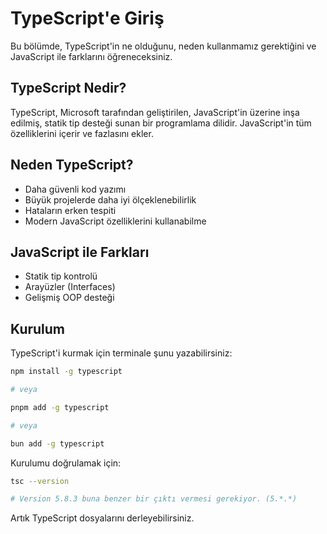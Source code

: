 # TypeScript'e Giriş

Bu bölümde, TypeScript'in ne olduğunu, neden kullanmamız gerektiğini ve JavaScript ile farklarını öğreneceksiniz.

## TypeScript Nedir?

TypeScript, Microsoft tarafından geliştirilen, JavaScript'in üzerine inşa edilmiş, statik tip desteği sunan bir programlama dilidir. JavaScript'in tüm özelliklerini içerir ve fazlasını ekler.

## Neden TypeScript?

- Daha güvenli kod yazımı
- Büyük projelerde daha iyi ölçeklenebilirlik
- Hataların erken tespiti
- Modern JavaScript özelliklerini kullanabilme

## JavaScript ile Farkları

- Statik tip kontrolü
- Arayüzler (Interfaces)
- Gelişmiş OOP desteği

## Kurulum

TypeScript'i kurmak için terminale şunu yazabilirsiniz:

```bash
npm install -g typescript

# veya

pnpm add -g typescript

# veya

bun add -g typescript
```

Kurulumu doğrulamak için:

```bash
tsc --version

# Version 5.8.3 buna benzer bir çıktı vermesi gerekiyor. (5.*.*)
```

Artık TypeScript dosyalarını derleyebilirsiniz.
